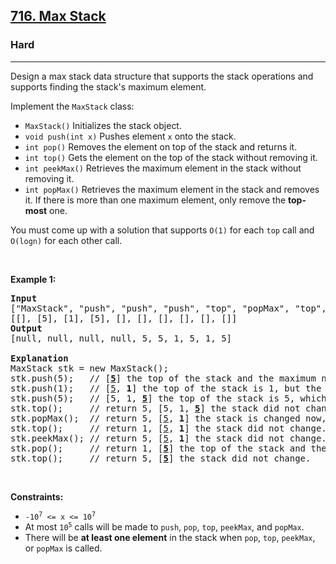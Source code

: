 <h2><a href="https://leetcode.com/problems/max-stack/">716. Max Stack</a></h2><h3>Hard</h3><hr><div bis_skin_checked="1"><p>Design a max stack data structure that supports the stack operations and supports finding the stack's maximum element.</p>

<p>Implement the <code>MaxStack</code> class:</p>

<ul>
	<li><code>MaxStack()</code> Initializes the stack object.</li>
	<li><code>void push(int x)</code> Pushes element <code>x</code> onto the stack.</li>
	<li><code>int pop()</code> Removes the element on top of the stack and returns it.</li>
	<li><code>int top()</code> Gets the element on the top of the stack without removing it.</li>
	<li><code>int peekMax()</code> Retrieves the maximum element in the stack without removing it.</li>
	<li><code>int popMax()</code> Retrieves the maximum element in the stack and removes it. If there is more than one maximum element, only remove the <strong>top-most</strong> one.</li>
</ul>

<p>You must come up with a solution that supports <code>O(1)</code> for each <code>top</code> call and <code>O(logn)</code> for each other call.</p>

<p>&nbsp;</p>
<p><strong class="example">Example 1:</strong></p>

<pre><strong>Input</strong>
["MaxStack", "push", "push", "push", "top", "popMax", "top", "peekMax", "pop", "top"]
[[], [5], [1], [5], [], [], [], [], [], []]
<strong>Output</strong>
[null, null, null, null, 5, 5, 1, 5, 1, 5]

<strong>Explanation</strong>
MaxStack stk = new MaxStack();
stk.push(5);   // [<strong><u>5</u></strong>] the top of the stack and the maximum number is 5.
stk.push(1);   // [<u>5</u>, <strong>1</strong>] the top of the stack is 1, but the maximum is 5.
stk.push(5);   // [5, 1, <strong><u>5</u></strong>] the top of the stack is 5, which is also the maximum, because it is the top most one.
stk.top();     // return 5, [5, 1, <strong><u>5</u></strong>] the stack did not change.
stk.popMax();  // return 5, [<u>5</u>, <strong>1</strong>] the stack is changed now, and the top is different from the max.
stk.top();     // return 1, [<u>5</u>, <strong>1</strong>] the stack did not change.
stk.peekMax(); // return 5, [<u>5</u>, <strong>1</strong>] the stack did not change.
stk.pop();     // return 1, [<strong><u>5</u></strong>] the top of the stack and the max element is now 5.
stk.top();     // return 5, [<strong><u>5</u></strong>] the stack did not change.
</pre>

<p>&nbsp;</p>
<p><strong>Constraints:</strong></p>

<ul>
	<li><code>-10<sup>7</sup> &lt;= x &lt;= 10<sup>7</sup></code></li>
	<li>At most <code>10<sup>5</sup></code>&nbsp;calls will be made to <code>push</code>, <code>pop</code>, <code>top</code>, <code>peekMax</code>, and <code>popMax</code>.</li>
	<li>There will be <strong>at least one element</strong> in the stack when <code>pop</code>, <code>top</code>, <code>peekMax</code>, or <code>popMax</code> is called.</li>
</ul>
</div>